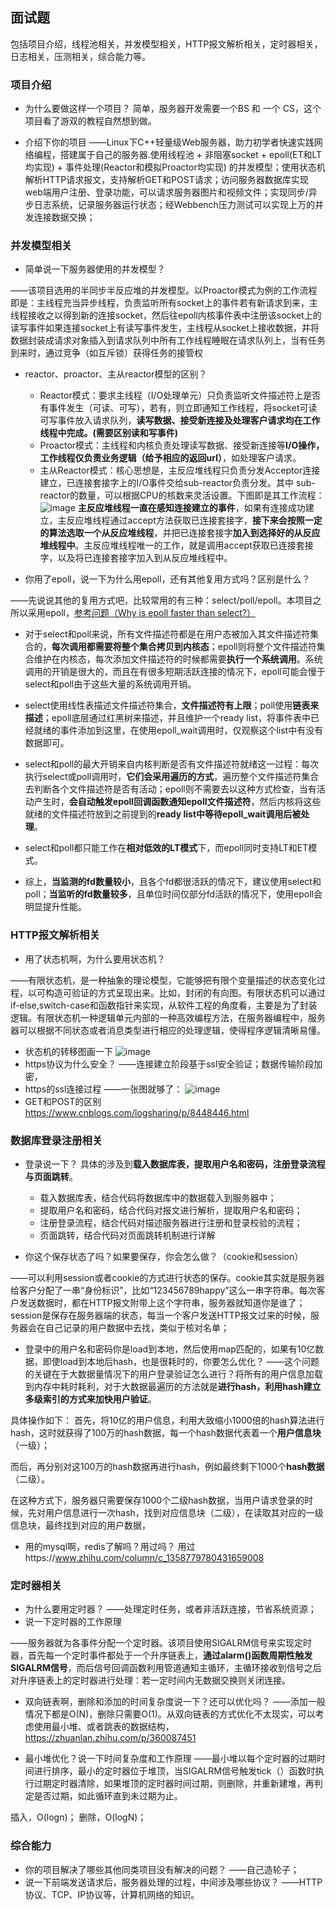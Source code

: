 ## 面试题
包括项目介绍，线程池相关，并发模型相关，HTTP报文解析相关，定时器相关，日志相关，压测相关，综合能力等。

### 项目介绍
* 为什么要做这样一个项目？
 简单，服务器开发需要一个BS 和 一个 CS，这个项目看了游双的教程自然想到做。

* 介绍下你的项目
——Linux下C++轻量级Web服务器，助力初学者快速实践网络编程，搭建属于自己的服务器.使用线程池 + 非阻塞socket + epoll(ET和LT均实现) + 事件处理(Reactor和模拟Proactor均实现) 的并发模型；使用状态机解析HTTP请求报文，支持解析GET和POST请求；访问服务器数据库实现web端用户注册、登录功能，可以请求服务器图片和视频文件；实现同步/异步日志系统，记录服务器运行状态；经Webbench压力测试可以实现上万的并发连接数据交换；



### 并发模型相关
* 简单说一下服务器使用的并发模型？

——该项目选用的半同步半反应堆的并发模型。以Proactor模式为例的工作流程即是：主线程充当异步线程，负责监听所有socket上的事件若有新请求到来，主线程接收之以得到新的连接socket，然后往epoll内核事件表中注册该socket上的读写事件如果连接socket上有读写事件发生，主线程从socket上接收数据，并将数据封装成请求对象插入到请求队列中所有工作线程睡眠在请求队列上，当有任务到来时，通过竞争（如互斥锁）获得任务的接管权

* reactor、proactor、主从reactor模型的区别？
    * Reactor模式：要求主线程（I/O处理单元）只负责监听文件描述符上是否有事件发生（可读、可写），若有，则立即通知工作线程，将socket可读可写事件放入请求队列，**读写数据、接受新连接及处理客户请求均在工作线程中完成。(需要区别读和写事件)**
    * Proactor模式：主线程和内核负责处理读写数据、接受新连接等**I/O操作，工作线程仅负责业务逻辑（给予相应的返回url）**，如处理客户请求。
    * 主从Reactor模式：核心思想是，主反应堆线程只负责分发Acceptor连接建立，已连接套接字上的I/O事件交给sub-reactor负责分发。其中 sub-reactor的数量，可以根据CPU的核数来灵活设置。下图即是其工作流程：
    ![image](https://pic2.zhimg.com/v2-9e07d2da99253d5330fac1c953521791_b.jpg)
    **主反应堆线程一直在感知连接建立的事件**，如果有连接成功建立，主反应堆线程通过accept方法获取已连接套接字，**接下来会按照一定的算法选取一个从反应堆线程**，并把已连接套接字**加入到选择好的从反应堆线程中**。主反应堆线程唯一的工作，就是调用accept获取已连接套接字，以及将已连接套接字加入到从反应堆线程中。


* 你用了epoll，说一下为什么用epoll，还有其他复用方式吗？区别是什么？


——先说说其他的复用方式吧，比较常用的有三种：select/poll/epoll。本项目之所以采用epoll，[参考问题（Why is epoll faster than select?）](https://link.zhihu.com/?target=https%3A//stackoverflow.com/questions/17355593/why-is-epoll-faster-than-select)



* 对于select和poll来说，所有文件描述符都是在用户态被加入其文件描述符集合的，**每次调用都需要将整个集合拷贝到内核态**；epoll则将整个文件描述符集合维护在内核态，每次添加文件描述符的时候都需要**执行一个系统调用**。系统调用的开销是很大的，而且在有很多短期活跃连接的情况下，epoll可能会慢于select和poll由于这些大量的系统调用开销。

* select使用线性表描述文件描述符集合，**文件描述符有上限**；poll使用**链表来描述**；epoll底层通过红黑树来描述，并且维护一个ready list，将事件表中已经就绪的事件添加到这里，在使用epoll_wait调用时，仅观察这个list中有没有数据即可。
* select和poll的最大开销来自内核判断是否有文件描述符就绪这一过程：每次执行select或poll调用时，**它们会采用遍历的方式**，遍历整个文件描述符集合去判断各个文件描述符是否有活动；epoll则不需要去以这种方式检查，当有活动产生时，**会自动触发epoll回调函数通知epoll文件描述符**，然后内核将这些就绪的文件描述符放到之前提到的**ready list中等待epoll_wait调用后被处理**。
* select和poll都只能工作在**相对低效的LT模式**下，而epoll同时支持LT和ET模式。
* 综上，**当监测的fd数量较小**，且各个fd都很活跃的情况下，建议使用select和poll；**当监听的fd数量较多**，且单位时间仅部分fd活跃的情况下，使用epoll会明显提升性能。

### HTTP报文解析相关
* 用了状态机啊，为什么要用状态机？

——有限状态机，是一种抽象的理论模型，它能够把有限个变量描述的状态变化过程，以可构造可验证的方式呈现出来。比如，封闭的有向图。有限状态机可以通过if-else,switch-case和函数指针来实现，从软件工程的角度看，主要是为了封装逻辑。有限状态机一种逻辑单元内部的一种高效编程方法，在服务器编程中，服务器可以根据不同状态或者消息类型进行相应的处理逻辑，使得程序逻辑清晰易懂。

* 状态机的转移图画一下
![image](https://mmbiz.qpic.cn/mmbiz_jpg/6OkibcrXVmBH2ZO50WrURwTiaNKTH7tCia3AR4WeKu2EEzSgKibXzG4oa4WaPfGutwBqCJtemia3rc5V1wupvOLFjzQ/640?wx_fmt=jpeg&tp=webp&wxfrom=5&wx_lazy=1&wx_co=1)
* https协议为什么安全？
——连接建立阶段基于ssl安全验证；数据传输阶段加密，
* https的ssl连接过程
——一张图就够了：
![image](https://pic2.zhimg.com/v2-e03691ec1b4cec38f18360dcc4b2e7ad_b.jpg)
* GET和POST的区别
https://www.cnblogs.com/logsharing/p/8448446.html

### 数据库登录注册相关
* 登录说一下？
具体的涉及到**载入数据库表，提取用户名和密码，注册登录流程与页面跳转**。
    * 载入数据库表，结合代码将数据库中的数据载入到服务器中；
    * 提取用户名和密码，结合代码对报文进行解析，提取用户名和密码；
    * 注册登录流程，结合代码对描述服务器进行注册和登录校验的流程；
    * 页面跳转，结合代码对页面跳转机制进行详解

* 你这个保存状态了吗？如果要保存，你会怎么做？（cookie和session）

——可以利用session或者cookie的方式进行状态的保存。cookie其实就是服务器给客户分配了一串“身份标识”，比如“123456789happy”这么一串字符串。每次客户发送数据时，都在HTTP报文附带上这个字符串，服务器就知道你是谁了；session是保存在服务器端的状态，每当一个客户发送HTTP报文过来的时候，服务器会在自己记录的用户数据中去找，类似于核对名单；


* 登录中的用户名和密码你是load到本地，然后使用map匹配的，如果有10亿数据，即使load到本地后hash，也是很耗时的，你要怎么优化？
——这个问题的关键在于大数据量情况下的用户登录验证怎么进行？将所有的用户信息加载到内存中耗时耗利，对于大数据最遍历的方法就是**进行hash，利用hash建立多级索引的方式来加快用户验证**。

具体操作如下：
首先，将10亿的用户信息，利用大致缩小1000倍的hash算法进行hash，这时就获得了100万的hash数据，每一个hash数据代表着一个**用户信息块**（一级）；

而后，再分别对这100万的hash数据再进行hash，例如最终剩下1000个**hash数据**（二级）。

在这种方式下，服务器只需要保存1000个二级hash数据，当用户请求登录的时候，先对用户信息进行一次hash，找到对应信息块（二级），在读取其对应的一级信息块，最终找到对应的用户数据，

* 用的mysql啊，redis了解吗？用过吗？
用过https://www.zhihu.com/column/c_1358779780431659008

### 定时器相关
* 为什么要用定时器？
——处理定时任务，或者非活跃连接，节省系统资源；
* 说一下定时器的工作原理

——服务器就为各事件分配一个定时器。该项目使用SIGALRM信号来实现定时器，首先每一个定时事件都处于一个升序链表上，**通过alarm()函数周期性触发SIGALRM信号**，而后信号回调函数利用管道通知主循环，主循环接收到信号之后对升序链表上的定时器进行处理：若一定时间内无数据交换则关闭连接。


* 双向链表啊，删除和添加的时间复杂度说一下？还可以优化吗？
——添加一般情况下都是O(N)，删除只需要O(1)。从双向链表的方式优化不太现实，可以考虑使用最小堆、或者跳表的数据结构，https://zhuanlan.zhihu.com/p/360087451

* 最小堆优化？说一下时间复杂度和工作原理
——最小堆以每个定时器的过期时间进行排序，最小的定时器位于堆顶，当SIGALRM信号触发tick（）函数时执行过期定时器清除，如果堆顶的定时器时间过期，则删除，并重新建堆，再判定是否过期，如此循环直到未过期为止。

插入，O(logn)；
删除，O(logN)；



### 综合能力
* 你的项目解决了哪些其他同类项目没有解决的问题？
——自己造轮子；
* 说一下前端发送请求后，服务器处理的过程，中间涉及哪些协议？
——HTTP协议、TCP、IP协议等，计算机网络的知识。